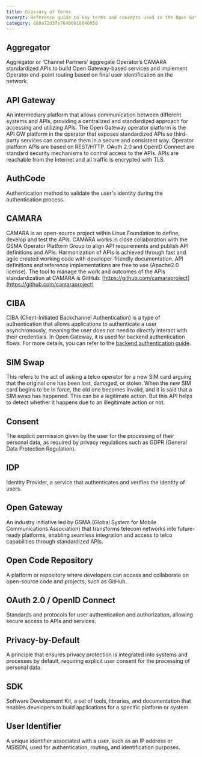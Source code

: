 ```yaml
---
title: Glossary of Terms
excerpt: Reference guide to key terms and concepts used in the Open Gateway API documentation
category: 680a72d37e76400018040958
---
```


## Aggregator
Aggregator or ‘Channel Partners’ aggregate Operator’s CAMARA standardized APIs to build Open Gateway-based services and implement Operator end-point routing based on final user identification on the network.

## API Gateway
An intermediary platform that allows communication between different systems and APIs, providing a centralized and standardized approach for accessing and utilizing APIs. The Open Gateway operator platform is the API GW platform in the operator that exposes standardized APIs so third-party services can consume them in a secure and consistent way. Operator platform APIs are based on REST/HTTP. OAuth 2.0 and OpenID Connect are standard security mechanisms to control access to the APIs. APIs are reachable from the Internet and all traffic is encrypted with TLS.

## AuthCode
Authentication method to validate the user's identity during the authentication process.

## CAMARA
CAMARA is an open-source project within Linux Foundation to define, develop and test the APIs. CAMARA works in close collaboration with the GSMA Operator Platform Group to align API requirements and publish API definitions and APIs. Harmonization of APIs is achieved through fast and agile created working code with developer-friendly documentation. API definitions and reference implementations are free to use (Apache2.0 license). The tool to manage the work and outcomes of the APIs standardization at CAMARA is GitHub: [https://github.com/camaraproject](https://github.com/camaraproject)

## CIBA
CIBA (Client-Initiated Backchannel Authentication) is a type of authentication that allows applications to authenticate a user asynchronously, meaning the user does not need to directly interact with their credentials. In Open Gateway, it is used for backend authentication flows. For more details, you can refer to the [backend authentication guide](https://developers.opengateway.telefonica.com/docs/backend).

## SIM Swap
This refers to the act of asking a telco operator for a new SIM card arguing that the original one has been lost, damaged, or stolen. When the new SIM card begins to be in force, the old one becomes invalid, and it is said that a SIM swap has happened. This can be a legitimate action. But this API helps to detect whether it happens due to an illegitimate action or not.

## Consent
The explicit permission given by the user for the processing of their personal data, as required by privacy regulations such as GDPR (General Data Protection Regulation).

## IDP
Identity Provider, a service that authenticates and verifies the identity of users.

## Open Gateway
An industry initiative led by GSMA (Global System for Mobile Communications Association) that transforms telecom networks into future-ready platforms, enabling seamless integration and access to telco capabilities through standardized APIs.

## Open Code Repository
A platform or repository where developers can access and collaborate on open-source code and projects, such as GitHub.

## OAuth 2.0 / OpenID Connect
Standards and protocols for user authentication and authorization, allowing secure access to APIs and services.

## Privacy-by-Default
A principle that ensures privacy protection is integrated into systems and processes by default, requiring explicit user consent for the processing of personal data.

## SDK
Software Development Kit, a set of tools, libraries, and documentation that enables developers to build applications for a specific platform or system.

## User Identifier
A unique identifier associated with a user, such as an IP address or MSISDN, used for authentication, routing, and identification purposes.

